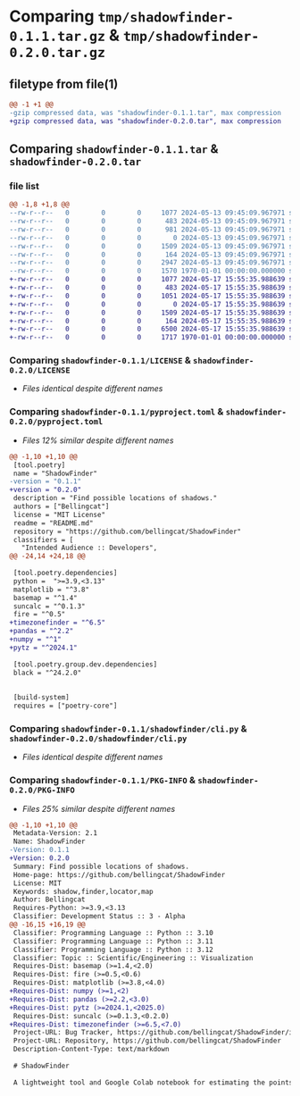 # Comparing `tmp/shadowfinder-0.1.1.tar.gz` & `tmp/shadowfinder-0.2.0.tar.gz`

## filetype from file(1)

```diff
@@ -1 +1 @@
-gzip compressed data, was "shadowfinder-0.1.1.tar", max compression
+gzip compressed data, was "shadowfinder-0.2.0.tar", max compression
```

## Comparing `shadowfinder-0.1.1.tar` & `shadowfinder-0.2.0.tar`

### file list

```diff
@@ -1,8 +1,8 @@
--rw-r--r--   0        0        0     1077 2024-05-13 09:45:09.967971 shadowfinder-0.1.1/LICENSE
--rw-r--r--   0        0        0      483 2024-05-13 09:45:09.967971 shadowfinder-0.1.1/README.md
--rw-r--r--   0        0        0      981 2024-05-13 09:45:09.967971 shadowfinder-0.1.1/pyproject.toml
--rw-r--r--   0        0        0        0 2024-05-13 09:45:09.967971 shadowfinder-0.1.1/shadowfinder/__init__.py
--rw-r--r--   0        0        0     1509 2024-05-13 09:45:09.967971 shadowfinder-0.1.1/shadowfinder/cli.py
--rw-r--r--   0        0        0      164 2024-05-13 09:45:09.967971 shadowfinder-0.1.1/shadowfinder/main.py
--rw-r--r--   0        0        0     2947 2024-05-13 09:45:09.967971 shadowfinder-0.1.1/shadowfinder/shadowfinder.py
--rw-r--r--   0        0        0     1570 1970-01-01 00:00:00.000000 shadowfinder-0.1.1/PKG-INFO
+-rw-r--r--   0        0        0     1077 2024-05-17 15:55:35.988639 shadowfinder-0.2.0/LICENSE
+-rw-r--r--   0        0        0      483 2024-05-17 15:55:35.988639 shadowfinder-0.2.0/README.md
+-rw-r--r--   0        0        0     1051 2024-05-17 15:55:35.988639 shadowfinder-0.2.0/pyproject.toml
+-rw-r--r--   0        0        0        0 2024-05-17 15:55:35.988639 shadowfinder-0.2.0/shadowfinder/__init__.py
+-rw-r--r--   0        0        0     1509 2024-05-17 15:55:35.988639 shadowfinder-0.2.0/shadowfinder/cli.py
+-rw-r--r--   0        0        0      164 2024-05-17 15:55:35.988639 shadowfinder-0.2.0/shadowfinder/main.py
+-rw-r--r--   0        0        0     6500 2024-05-17 15:55:35.988639 shadowfinder-0.2.0/shadowfinder/shadowfinder.py
+-rw-r--r--   0        0        0     1717 1970-01-01 00:00:00.000000 shadowfinder-0.2.0/PKG-INFO
```

### Comparing `shadowfinder-0.1.1/LICENSE` & `shadowfinder-0.2.0/LICENSE`

 * *Files identical despite different names*

### Comparing `shadowfinder-0.1.1/pyproject.toml` & `shadowfinder-0.2.0/pyproject.toml`

 * *Files 12% similar despite different names*

```diff
@@ -1,10 +1,10 @@
 [tool.poetry]
 name = "ShadowFinder"
-version = "0.1.1"
+version = "0.2.0"
 description = "Find possible locations of shadows."
 authors = ["Bellingcat"]
 license = "MIT License"
 readme = "README.md"
 repository = "https://github.com/bellingcat/ShadowFinder"
 classifiers = [
   "Intended Audience :: Developers",
@@ -24,14 +24,18 @@
 
 [tool.poetry.dependencies]
 python =  ">=3.9,<3.13"
 matplotlib = "^3.8"
 basemap = "^1.4"
 suncalc = "^0.1.3"
 fire = "^0.5"
+timezonefinder = "^6.5"
+pandas = "^2.2"
+numpy = "^1"
+pytz = "^2024.1"
 
 [tool.poetry.group.dev.dependencies]
 black = "^24.2.0"
 
 
 [build-system]
 requires = ["poetry-core"]
```

### Comparing `shadowfinder-0.1.1/shadowfinder/cli.py` & `shadowfinder-0.2.0/shadowfinder/cli.py`

 * *Files identical despite different names*

### Comparing `shadowfinder-0.1.1/PKG-INFO` & `shadowfinder-0.2.0/PKG-INFO`

 * *Files 25% similar despite different names*

```diff
@@ -1,10 +1,10 @@
 Metadata-Version: 2.1
 Name: ShadowFinder
-Version: 0.1.1
+Version: 0.2.0
 Summary: Find possible locations of shadows.
 Home-page: https://github.com/bellingcat/ShadowFinder
 License: MIT
 Keywords: shadow,finder,locator,map
 Author: Bellingcat
 Requires-Python: >=3.9,<3.13
 Classifier: Development Status :: 3 - Alpha
@@ -16,15 +16,19 @@
 Classifier: Programming Language :: Python :: 3.10
 Classifier: Programming Language :: Python :: 3.11
 Classifier: Programming Language :: Python :: 3.12
 Classifier: Topic :: Scientific/Engineering :: Visualization
 Requires-Dist: basemap (>=1.4,<2.0)
 Requires-Dist: fire (>=0.5,<0.6)
 Requires-Dist: matplotlib (>=3.8,<4.0)
+Requires-Dist: numpy (>=1,<2)
+Requires-Dist: pandas (>=2.2,<3.0)
+Requires-Dist: pytz (>=2024.1,<2025.0)
 Requires-Dist: suncalc (>=0.1.3,<0.2.0)
+Requires-Dist: timezonefinder (>=6.5,<7.0)
 Project-URL: Bug Tracker, https://github.com/bellingcat/ShadowFinder/issues
 Project-URL: Repository, https://github.com/bellingcat/ShadowFinder
 Description-Content-Type: text/markdown
 
 # ShadowFinder
 
 A lightweight tool and Google Colab notebook for estimating the points on the Earth's surface where a shadow of a particular length could occur, for geolocation purposes.
```


